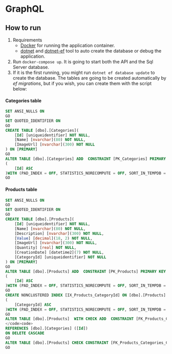 # GraphQL 

## How to run

1. Requirements
	* [Docker](https://www.docker.com/products/docker-desktop/) for running the application container.
	* [dotnet](https://dotnet.microsoft.com/pt-br/download/dotnet/thank-you/sdk-7.0.403-windows-x64-installer) and [dotnet-ef](https://learn.microsoft.com/en-us/ef/core/cli/dotnet) tool to auto create the database or debug the application.
2. Run `docker-compose up`. It is going to start both the API and the Sql Server database.
3. If it is the first running, you might run  `dotnet ef database update` to create the database. The tables  are going to be created automatically by *ef migrations*, but if you wish, you can create them with the script below:

#### Categories table


```SQL
SET ANSI_NULLS ON
GO
SET QUOTED_IDENTIFIER ON
GO
CREATE TABLE [dbo].[Categories](
	[Id] [uniqueidentifier] NOT NULL,
	[Name] [nvarchar](80) NOT NULL,
	[ImageUrl] [nvarchar](300) NOT NULL
) ON [PRIMARY]
GO
ALTER TABLE [dbo].[Categories] ADD  CONSTRAINT [PK_Categories] PRIMARY KEY CLUSTERED 
(
	[Id] ASC
)WITH (PAD_INDEX = OFF, STATISTICS_NORECOMPUTE = OFF, SORT_IN_TEMPDB = OFF, IGNORE_DUP_KEY = OFF, ONLINE = OFF, ALLOW_ROW_LOCKS = ON, ALLOW_PAGE_LOCKS = ON) ON [PRIMARY]
GO
```

#### Products table
 
```SQL
SET ANSI_NULLS ON
GO
SET QUOTED_IDENTIFIER ON
GO
CREATE TABLE [dbo].[Products](
	[Id] [uniqueidentifier] NOT NULL,
	[Name] [nvarchar](80) NOT NULL,
	[Description] [nvarchar](300) NOT NULL,
	[Value] [decimal](18, 2) NOT NULL,
	[ImageUrl] [nvarchar](300) NOT NULL,
	[Quantity] [real] NOT NULL,
	[CreationDate] [datetime2](7) NOT NULL,
	[CategoryId] [uniqueidentifier] NOT NULL
) ON [PRIMARY]
GO
ALTER TABLE [dbo].[Products] ADD  CONSTRAINT [PK_Products] PRIMARY KEY CLUSTERED 
(
	[Id] ASC
)WITH (PAD_INDEX = OFF, STATISTICS_NORECOMPUTE = OFF, SORT_IN_TEMPDB = OFF, IGNORE_DUP_KEY = OFF, ONLINE = OFF, ALLOW_ROW_LOCKS = ON, ALLOW_PAGE_LOCKS = ON) ON [PRIMARY]
GO
CREATE NONCLUSTERED INDEX [IX_Products_CategoryId] ON [dbo].[Products]
(
	[CategoryId] ASC
)WITH (PAD_INDEX = OFF, STATISTICS_NORECOMPUTE = OFF, SORT_IN_TEMPDB = OFF, DROP_EXISTING = OFF, ONLINE = OFF, ALLOW_ROW_LOCKS = ON, ALLOW_PAGE_LOCKS = ON) ON [PRIMARY]
GO
ALTER TABLE [dbo].[Products]  WITH CHECK ADD  CONSTRAINT [FK_Products_Categories_CategoryId] FOREIGN KEY([CategoryId])
</code>code>
REFERENCES [dbo].[Categories] ([Id])
ON DELETE CASCADE
GO
ALTER TABLE [dbo].[Products] CHECK CONSTRAINT [FK_Products_Categories_CategoryId]
GO
```
